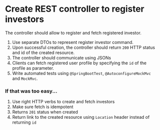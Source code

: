# Create REST controller to register investors

The controller should allow to register and fetch registered investor.

1. Use separate DTOs to represent register investor command.
2. Upon successful creation, the controller should return `200` HTTP status
   and id of the created resource.
3. The controller should communicate using JSONs
4. Clients can fetch registered user profile by specifying the `id` of the
   profile as parameter.
5. Write automated tests using `@SpringBootTest`, `@AutoconfigureMockMvc`
   and `MockMvc`.

### If that was too easy...

1. Use right HTTP verbs to create and fetch investors
2. Make sure fetch is idempotent
3. Returns `201` status when created
4. Return link to the created resource using `Location` header instead of
   returning `id`
